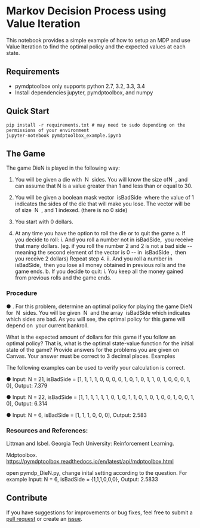 # Markov Decision Process using Value Iteration

This notebook provides a simple example of how to setup an MDP and use Value Iteration to find the optimal policy and the expected values at each state.

## Requirements

- pymdptoolbox only supports python 2.7, 3.2, 3.3, 3.4
- Install dependencies jupyter, pymdptoolbox, and numpy

## Quick Start
```
pip install -r requirements.txt # may need to sudo depending on the permissions of your environment
jupyter-notebook pymdptoolbox_example.ipynb
```

## The Game
The game DieN is played in the following way:

1.  You will be given a die with ​ N ​ sides. You will know the size of ​ N ​ , and can assume that N is a value greater than 1 and less than or equal to 30.

2. You will be given a boolean mask vector ​ isBadSide ​ where the value of 1 indicates the sides of the die that will make you lose. The vector will be of size ​ N ​ , and 1 indexed. (there is no 0 side)

3. You start with 0 dollars.

4. At any time you have the option to roll the die or to quit the game
  a. If you decide to roll:
    i.  And you roll a number not in ​ isBadSide, ​ you receive that many dollars. (eg. if you roll the number 2 and 2 is not  a bad side -- meaning the second element of the vector is 0 -- in ​ isBadSide , ​ then you receive 2 dollars)
Repeat step 4.
ii.  And you roll a number in ​ isBadSide, ​ then you lose all money obtained in previous rolls and the game ends.
  b. If you decide to quit:
    i.  You keep all the money gained from previous rolls and the game ends.
    
### Procedure
● . For this problem, determine an optimal policy for playing the game DieN for ​ N ​ sides. You
will be given ​ N ​ and the array ​ isBadSide ​ which indicates which sides are bad. As you will see, the optimal policy for this game will depend on ​ your current bankroll.

What is the expected amount of dollars for this game if you follow an optimal policy? That
is, what is the optimal state-value function for the initial state of the game? Provide
answers for the problems you are given on Canvas. Your answer must be correct to 3
decimal places.
Examples

The following examples can be used to verify your calculation is correct.

● Input: N = 21, isBadSide = [1, 1, 1, 1, 0, 0, 0, 0, 1, 0, 1, 0, 1, 1, 0, 1, 0, 0, 0, 1, 0], Output: 7.379

● Input: N = 22, isBadSide = [1, 1, 1, 1, 1, 1, 0, 1, 0, 1, 1, 0, 1, 0, 1, 0, 0, 1, 0, 0, 1, 0], Output: 6.314

● Input: N = 6, isBadSide = [1, 1, 1, 0, 0, 0], Output: 2.583


### Resources and References:

Littman and Isbel.  Georgia Tech University: Reinforcement Learning.

Mdptoolbox.  https://pymdptoolbox.readthedocs.io/en/latest/api/mdptoolbox.html

open pymdp_DieN.py, change inital setting according to the question.
For example
Input: N = 6, isBadSide = {1,1,1,0,0,0}, Output: 2.5833


## Contribute

If you have suggestions for improvements or bug fixes, feel free to submit a [pull request](https://help.github.com/articles/creating-a-pull-request/) or create an [issue](https://github.com/rldm/rldm_tutorials/issues).

